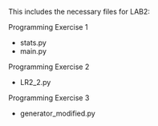 This includes the necessary files for LAB2:

Programming Exercise 1
- stats.py
- main.py

Programming Exercise 2
- LR2_2.py

Programming Exercise 3
- generator_modified.py
